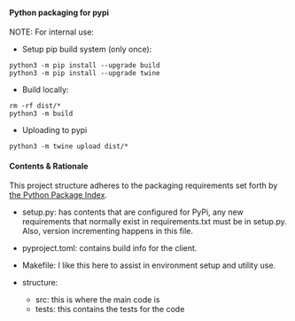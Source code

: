 #### Python packaging for pypi 
NOTE: For internal use:

* Setup pip build system (only once):
```
python3 -m pip install --upgrade build
python3 -m pip install --upgrade twine
```

* Build locally: 
```
rm -rf dist/*
python3 -m build
```

* Uploading to pypi
``` 
python3 -m twine upload dist/*  
```

#### Contents & Rationale

This project structure adheres to the packaging requirements set forth by [the Python Package Index](https://packaging.python.org/tutorials/packaging-projects/).

* setup.py: has contents that are configured for PyPi, any new requirements that normally exist in requirements.txt must be in setup.py. Also, version incrementing happens in this file.

* pyproject.toml: contains build info for the client.

* Makefile: I like this here to assist in environment setup and utility use.

* structure:
  - src: this is where the main code is
  - tests: this contains the tests for the code
   